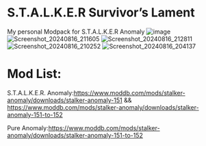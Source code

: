 # S.T.A.L.K.E.R Survivor’s Lament
My personal Modpack for S.T.A.L.K.E.R Anomaly
![image](https://github.com/user-attachments/assets/58d712d1-822a-4159-ad20-7e0cb301c4b2)
![Screenshot_20240816_211605](https://github.com/user-attachments/assets/ccd82f3a-6089-468d-a292-a1f7cc8526fa)
![Screenshot_20240816_212811](https://github.com/user-attachments/assets/c146960a-79e5-4b69-a959-239b22e93bad)
![Screenshot_20240816_210252](https://github.com/user-attachments/assets/45c93ca2-b90b-41d2-b940-7d207281396e) 
![Screenshot_20240816_204137](https://github.com/user-attachments/assets/be9dc947-82ec-4cea-8a85-c2395bd40c6f)

# Mod List:
S.T.A.L.K.E.R. Anomaly:https://www.moddb.com/mods/stalker-anomaly/downloads/stalker-anomaly-151 && https://www.moddb.com/mods/stalker-anomaly/downloads/stalker-anomaly-151-to-152

Pure Anomaly:https://www.moddb.com/mods/stalker-anomaly/downloads/stalker-anomaly-151-to-152

